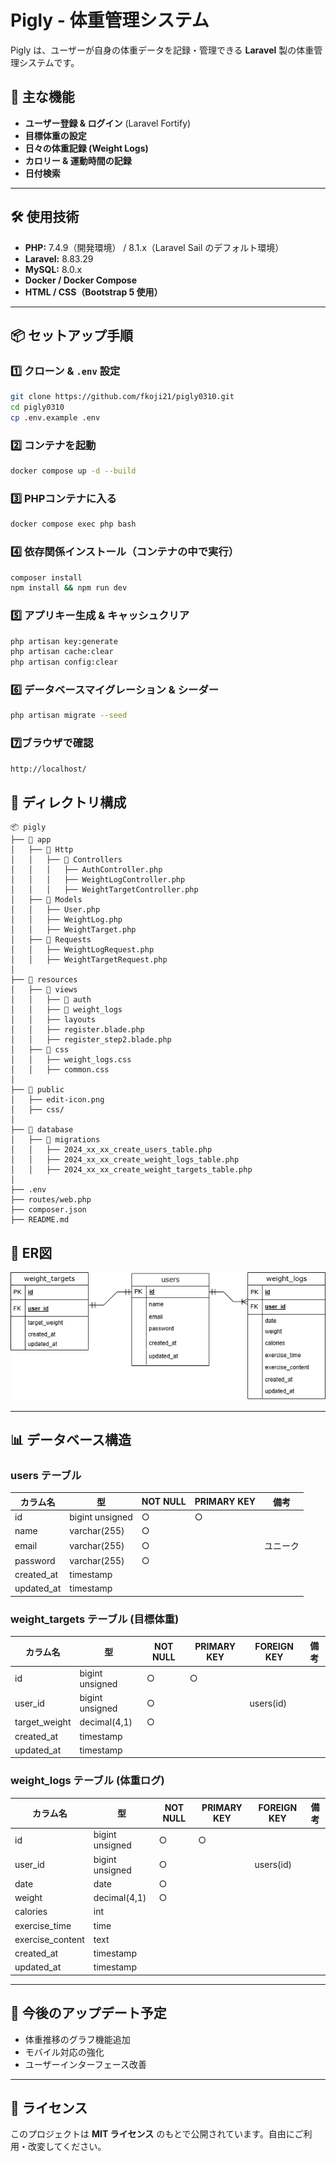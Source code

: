# Pigly - 体重管理システム

Pigly は、ユーザーが自身の体重データを記録・管理できる **Laravel** 製の体重管理システムです。

## 🚀 主な機能

- **ユーザー登録 & ログイン** (Laravel Fortify)
- **目標体重の設定**
- **日々の体重記録 (Weight Logs)**
- **カロリー & 運動時間の記録**
- **日付検索**

---

## 🛠️ 使用技術

- **PHP:** 7.4.9（開発環境） / 8.1.x（Laravel Sail のデフォルト環境）
- **Laravel:** 8.83.29
- **MySQL:** 8.0.x
- **Docker / Docker Compose**
- **HTML / CSS（Bootstrap 5 使用）**

---

## 📦 セットアップ手順

### 1️⃣ クローン & `.env` 設定

```bash
git clone https://github.com/fkoji21/pigly0310.git
cd pigly0310
cp .env.example .env
```

### 2️⃣ コンテナを起動

```bash
docker compose up -d --build
```

### 3️⃣ PHPコンテナに入る

```bash
docker compose exec php bash
```

### 4️⃣ 依存関係インストール（コンテナの中で実行）

```bash
composer install
npm install && npm run dev
```

### 5️⃣ アプリキー生成 & キャッシュクリア

```bash
php artisan key:generate
php artisan cache:clear
php artisan config:clear
```

### 6️⃣ データベースマイグレーション & シーダー

```bash
php artisan migrate --seed
```

### 7️⃣ブラウザで確認

```bash
http://localhost/
```

## 📂 ディレクトリ構成

```
📦 pigly
├── 📂 app
│   ├── 📂 Http
│   │   ├── 📂 Controllers
│   │   │   ├── AuthController.php
│   │   │   ├── WeightLogController.php
│   │   │   ├── WeightTargetController.php
│   ├── 📂 Models
│   │   ├── User.php
│   │   ├── WeightLog.php
│   │   ├── WeightTarget.php
│   ├── 📂 Requests
│   │   ├── WeightLogRequest.php
│   │   ├── WeightTargetRequest.php
│
├── 📂 resources
│   ├── 📂 views
│   │   ├── 📂 auth
│   │   ├── 📂 weight_logs
│   │   ├── layouts
│   │   ├── register.blade.php
│   │   ├── register_step2.blade.php
│   ├── 📂 css
│   │   ├── weight_logs.css
│   │   ├── common.css
│
├── 📂 public
│   ├── edit-icon.png
│   ├── css/
│
├── 📂 database
│   ├── 📂 migrations
│   │   ├── 2024_xx_xx_create_users_table.php
│   │   ├── 2024_xx_xx_create_weight_logs_table.php
│   │   ├── 2024_xx_xx_create_weight_targets_table.php
│
├── .env
├── routes/web.php
├── composer.json
├── README.md
```
## 📌 ER図

![ER図](pigly.drawio.png)

---

## 📊 データベース構造

### **users テーブル**

| カラム名   | 型              | NOT NULL | PRIMARY KEY | 備考     |
| ---------- | --------------- | -------- | ----------- | -------- |
| id         | bigint unsigned | ○        | ○           |          |
| name       | varchar(255)    | ○        |             |          |
| email      | varchar(255)    | ○        |             | ユニーク |
| password   | varchar(255)    | ○        |             |          |
| created_at | timestamp       |          |             |          |
| updated_at | timestamp       |          |             |          |

### **weight_targets テーブル** (目標体重)

| カラム名      | 型              | NOT NULL | PRIMARY KEY | FOREIGN KEY | 備考 |
| ------------- | --------------- | -------- | ----------- | ----------- | ---- |
| id            | bigint unsigned | ○        | ○           |             |      |
| user_id       | bigint unsigned | ○        |             | users(id)   |      |
| target_weight | decimal(4,1)    | ○        |             |             |      |
| created_at    | timestamp       |          |             |             |      |
| updated_at    | timestamp       |          |             |             |      |

### **weight_logs テーブル** (体重ログ)

| カラム名         | 型              | NOT NULL | PRIMARY KEY | FOREIGN KEY | 備考 |
| ---------------- | --------------- | -------- | ----------- | ----------- | ---- |
| id               | bigint unsigned | ○        | ○           |             |      |
| user_id          | bigint unsigned | ○        |             | users(id)   |      |
| date             | date            | ○        |             |             |      |
| weight           | decimal(4,1)    | ○        |             |             |      |
| calories         | int             |          |             |             |      |
| exercise_time    | time            |          |             |             |      |
| exercise_content | text            |          |             |             |      |
| created_at       | timestamp       |          |             |             |      |
| updated_at       | timestamp       |          |             |             |      |

---

## 🎯 今後のアップデート予定

- 体重推移のグラフ機能追加
- モバイル対応の強化
- ユーザーインターフェース改善

---

## 📝 ライセンス

このプロジェクトは **MIT ライセンス** のもとで公開されています。自由にご利用・改変してください。